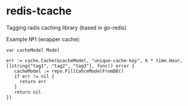 # redis-tcache
Tagging radis caching library (based in go-redis)

Example №1 (wrapper cache): 

```golang
var cacheModel Model
  
err := cache.Cache(&cacheModel, "unique-cache-key", 6 * time.Hour, []string{"tag1", "tag2", "tag3"}, func() error {
   cacheModel := repo.FillCahceModelFromDB()
   if err != nil {
     return err
   }
   return nil
})  
```
